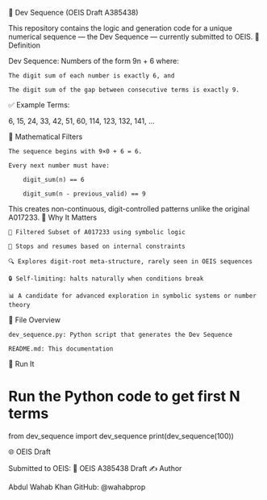 🔢 Dev Sequence (OEIS Draft A385438)

This repository contains the logic and generation code for a unique numerical sequence — the Dev Sequence — currently submitted to OEIS.
📌 Definition

Dev Sequence:
Numbers of the form 9n + 6 where:

    The digit sum of each number is exactly 6, and

    The digit sum of the gap between consecutive terms is exactly 9.

✅ Example Terms:

6, 15, 24, 33, 42, 51, 60, 114, 123, 132, 141, ...

📐 Mathematical Filters

    The sequence begins with 9×0 + 6 = 6.

    Every next number must have:

        digit_sum(n) == 6

        digit_sum(n - previous_valid) == 9

This creates non-continuous, digit-controlled patterns unlike the original A017233.
🧠 Why It Matters

    🔢 Filtered Subset of A017233 using symbolic logic

    🔁 Stops and resumes based on internal constraints

    🔍 Explores digit-root meta-structure, rarely seen in OEIS sequences

    🔒 Self-limiting: halts naturally when conditions break

    📊 A candidate for advanced exploration in symbolic systems or number theory

📁 File Overview

    dev_sequence.py: Python script that generates the Dev Sequence

    README.md: This documentation

🧪 Run It

# Run the Python code to get first N terms
from dev_sequence import dev_sequence
print(dev_sequence(100))

🌐 OEIS Draft

Submitted to OEIS:
🔗 OEIS A385438 Draft
✍️ Author

Abdul Wahab Khan
GitHub: @wahabprop
